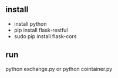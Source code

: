 ## install

- install python
- pip install flask-restful
- sudo pip install flask-cors


## run

python exchange.py or
python cointainer.py
